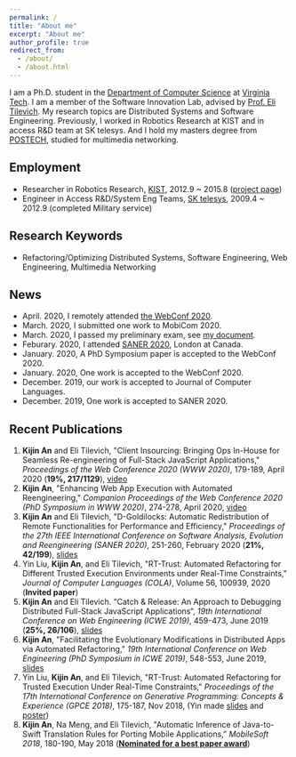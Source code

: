 ```yaml
---
permalink: /
title: "About me"
excerpt: "About me"
author_profile: true
redirect_from: 
  - /about/
  - /about.html
---
```


I am a Ph.D. student in the [Department of Computer Science](https://cs.vt.edu/) at [Virginia Tech](https://vt.edu/). I am a member of the Software Innovation Lab, advised by [Prof. Eli Tilevich](http://people.cs.vt.edu/~tilevich/). My research topics are Distributed Systems and Software Engineering. Previously, I worked in Robotics Research at KIST and in access R&D team at SK telesys. And I hold my masters degree from [POSTECH](http://postech.ac.kr/eng/), studied for multimedia networking.


Employment
---
  - Researcher in Robotics Research, [KIST](https://www.kist.re.kr/kist_web/main/), 2012.9 ~ 2015.8 ([project page](http://www.robot-intelligence.kr/index.php/3W_for_HRI))
  - Engineer in Access R&D/System Eng Teams, [SK telesys](http://www.sktelesys.com/eng/), 2009.4 ~ 2012.9 (completed Military service)

Research Keywords
---
  - Refactoring/Optimizing Distributed Systems, Software Engineering, Web Engineering, Multimedia Networking

News
---
  - April. 2020, I remotely attended [the WebConf 2020](https://www2020.thewebconf.org).
  - March. 2020, I submitted one work to MobiCom 2020.
  - March. 2020, I passed my preliminary exam, see [my document](./Kijin_An_Prelim_proposal.pdf).
  - Feburary. 2020, I attended [SANER 2020](https://saner2020.csd.uwo.ca), London at Canada.
  - January. 2020, A PhD Symposium paper is accepted to the WebConf 2020.
  - January. 2020, One work is accepted to the WebConf 2020.
  - December. 2019, our work is accepted to Journal of Computer Languages.
  - December. 2019, One work is accepted to SANER 2020.


Recent Publications
---  
1. **Kijin An** and Eli Tilevich, "Client Insourcing: Bringing Ops In-House for Seamless Re-engineering of Full-Stack JavaScript Applications," *Proceedings of the Web Conference 2020 (WWW 2020)*, 179-189, April 2020 (**19%, 217/1129**), [video](https://youtu.be/69U5Y6HsAOw)
2. **Kijin An**, "Enhancing Web App Execution with Automated Reengineering," *Companion Proceedings of the Web Conference 2020 (PhD Symposium in WWW 2020)*, 274-278, April 2020, [video](https://youtu.be/EvnTicEUkzU)
3. **Kijin An** and Eli Tilevich, "D-Goldilocks: Automatic Redistribution of Remote Functionalities for Performance and Efficiency," *Proceedings of the 27th IEEE International Conference on Software Analysis, Evolution and Reengineering (SANER 2020)*, 251-260, February 2020 (**21%, 42/199**), [slides](./SANER20_D_Goldilocks.pdf) 
4. Yin Liu, **Kijin An**, and Eli Tilevich,  "RT-Trust: Automated Refactoring for Different Trusted Execution Environments under Real-Time Constraints," *Journal of Computer Languages (COLA)*, Volume 56, 100939, 2020 (**Invited paper**) 
5. **Kijin An** and Eli Tilevich. “Catch & Release: An Approach to Debugging Distributed Full-Stack JavaScript Applications“, *19th International Conference on Web Engineering (ICWE 2019)*, 459-473, June 2019 (**25%, 26/106**), [slides](http://web.geni-pco.com/icwe2019/2Catch_Release_An_Approach_to_Debugging_Distributed_Full-Stack_JavaScript_Applications.pdf)
6. **Kijin An**, "Facilitating the Evolutionary Modifications in Distributed Apps via Automated Refactoring," *19th International Conference on Web Engineering (PhD Symposium in ICWE 2019)*, 548-553, June 2019, [slides](http://web.geni-pco.com/icwe2019/3Facilitating_the_Evolutionary_Modifications_in_Distributed_Apps_via_Automated_Refactoring.pdf)
7. Yin Liu, **Kijin An**, and Eli Tilevich, "RT-Trust: Automated Refactoring for Trusted Execution Under Real-Time Constraints," *Proceedings of the 17th International Conference on Generative Programming: Concepts & Experience (GPCE 2018)*, 175-187, Nov 2018, (Yin made [slides](https://drive.google.com/file/d/1Ucm3oZg4VfYglxhbplEIFLWWB35yWy80/view) and [poster](https://drive.google.com/file/d/1RO3zCYDZHClDxdlkMyO9zhIsmMEar1sa/view))
8. **Kijin An**, Na Meng, and Eli Tilevich, "Automatic Inference of Java-to-Swift Translation Rules for Porting Mobile Applications,” *MobileSoft 2018*, 180-190, May 2018 ([**Nominated for a best paper award**](https://www.icse2018.org/details/mobilesoft-2018-papers/6/Automatic-Inference-of-Java-to-Swift-Translation-Rules-for-Porting-Mobile-Application))
